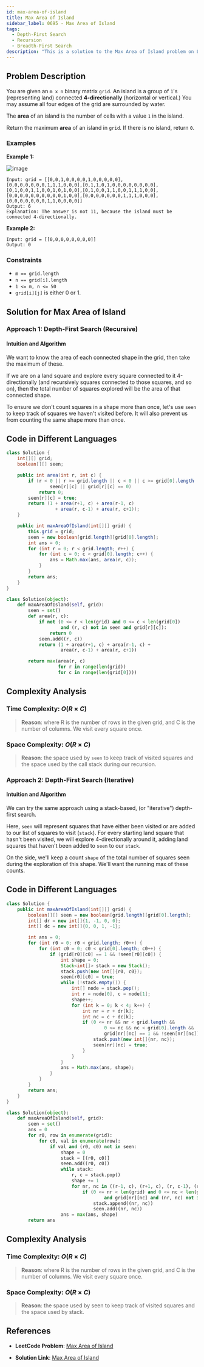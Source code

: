 ```yaml
---
id: max-area-of-island
title: Max Area of Island
sidebar_label: 0695 - Max Area of Island
tags:
  - Depth-First Search
  - Recursion
  - Breadth-First Search
description: "This is a solution to the Max Area of Island problem on LeetCode."
---
```


## Problem Description

You are given an `m x n` binary matrix `grid`. An island is a group of `1`'s (representing land) connected **4-directionally** (horizontal or vertical.) You may assume all four edges of the grid are surrounded by water.

The **area** of an island is the number of cells with a value `1` in the island.

Return the maximum **area** of an island in `grid`. If there is no island, return `0`.

### Examples

**Example 1:**

![image](https://assets.leetcode.com/uploads/2021/05/01/maxarea1-grid.jpg)
```
Input: grid = [[0,0,1,0,0,0,0,1,0,0,0,0,0],[0,0,0,0,0,0,0,1,1,1,0,0,0],[0,1,1,0,1,0,0,0,0,0,0,0,0],[0,1,0,0,1,1,0,0,1,0,1,0,0],[0,1,0,0,1,1,0,0,1,1,1,0,0],[0,0,0,0,0,0,0,0,0,0,1,0,0],[0,0,0,0,0,0,0,1,1,1,0,0,0],[0,0,0,0,0,0,0,1,1,0,0,0,0]]
Output: 6
Explanation: The answer is not 11, because the island must be connected 4-directionally.
```

**Example 2:**

```
Input: grid = [[0,0,0,0,0,0,0,0]]
Output: 0
```

### Constraints

- `m == grid.length`
- `n == grid[i].length`
- `1 <= m, n <= 50`
- `grid[i][j]` is either 0 or 1.

## Solution for Max Area of Island

### Approach 1: Depth-First Search (Recursive)
#### Intuition and Algorithm

We want to know the area of each connected shape in the grid, then take the maximum of these.

If we are on a land square and explore every square connected to it 4-directionally (and recursively squares connected to those squares, and so on), then the total number of squares explored will be the area of that connected shape.

To ensure we don't count squares in a shape more than once, let's use `seen` to keep track of squares we haven't visited before. It will also prevent us from counting the same shape more than once.
## Code in Different Languages

<Tabs>
<TabItem value="java" label="Java">
  <SolutionAuthor name="@Shreyash3087"/>

```java
class Solution {
    int[][] grid;
    boolean[][] seen;

    public int area(int r, int c) {
        if (r < 0 || r >= grid.length || c < 0 || c >= grid[0].length ||
                seen[r][c] || grid[r][c] == 0)
            return 0;
        seen[r][c] = true;
        return (1 + area(r+1, c) + area(r-1, c)
                  + area(r, c-1) + area(r, c+1));
    }

    public int maxAreaOfIsland(int[][] grid) {
        this.grid = grid;
        seen = new boolean[grid.length][grid[0].length];
        int ans = 0;
        for (int r = 0; r < grid.length; r++) {
            for (int c = 0; c < grid[0].length; c++) {
                ans = Math.max(ans, area(r, c));
            }
        }
        return ans;
    }
}
```

</TabItem>
<TabItem value="python" label="Python">
  <SolutionAuthor name="@Shreyash3087"/>

```python
class Solution(object):
    def maxAreaOfIsland(self, grid):
        seen = set()
        def area(r, c):
            if not (0 <= r < len(grid) and 0 <= c < len(grid[0])
                    and (r, c) not in seen and grid[r][c]):
                return 0
            seen.add((r, c))
            return (1 + area(r+1, c) + area(r-1, c) +
                    area(r, c-1) + area(r, c+1))

        return max(area(r, c)
                   for r in range(len(grid))
                   for c in range(len(grid[0])))
```
</TabItem>
</Tabs>

## Complexity Analysis

### Time Complexity: $O(R \times C)$

> **Reason**:  where R is the number of rows in the given grid, and C is the number of columns. We visit every square once.

### Space Complexity: $O(R \times C)$

> **Reason**: the space used by `seen` to keep track of visited squares and the space used by the call stack during our recursion.

### Approach 2: Depth-First Search (Iterative)
#### Intuition and Algorithm

We can try the same approach using a stack-based, (or "iterative") depth-first search.

Here, `seen` will represent squares that have either been visited or are added to our list of squares to visit (`stack`). For every starting land square that hasn't been visited, we will explore 4-directionally around it, adding land squares that haven't been added to `seen` to our `stack`.

On the side, we'll keep a count `shape` of the total number of squares seen during the exploration of this shape. We'll want the running max of these counts.

## Code in Different Languages

<Tabs>
<TabItem value="java" label="Java">
  <SolutionAuthor name="@Shreyash3087"/>

```java
class Solution {
    public int maxAreaOfIsland(int[][] grid) {
        boolean[][] seen = new boolean[grid.length][grid[0].length];
        int[] dr = new int[]{1, -1, 0, 0};
        int[] dc = new int[]{0, 0, 1, -1};

        int ans = 0;
        for (int r0 = 0; r0 < grid.length; r0++) {
            for (int c0 = 0; c0 < grid[0].length; c0++) {
                if (grid[r0][c0] == 1 && !seen[r0][c0]) {
                    int shape = 0;
                    Stack<int[]> stack = new Stack();
                    stack.push(new int[]{r0, c0});
                    seen[r0][c0] = true;
                    while (!stack.empty()) {
                        int[] node = stack.pop();
                        int r = node[0], c = node[1];
                        shape++;
                        for (int k = 0; k < 4; k++) {
                            int nr = r + dr[k];
                            int nc = c + dc[k];
                            if (0 <= nr && nr < grid.length &&
                                    0 <= nc && nc < grid[0].length &&
                                    grid[nr][nc] == 1 && !seen[nr][nc]) {
                                stack.push(new int[]{nr, nc});
                                seen[nr][nc] = true;
                            }
                        }
                    }
                    ans = Math.max(ans, shape);
                }
            }
        }
        return ans;
    }
}
```

</TabItem>
<TabItem value="python" label="Python">
  <SolutionAuthor name="@Shreyash3087"/>

```python
class Solution(object):
    def maxAreaOfIsland(self, grid):
        seen = set()
        ans = 0
        for r0, row in enumerate(grid):
            for c0, val in enumerate(row):
                if val and (r0, c0) not in seen:
                    shape = 0
                    stack = [(r0, c0)]
                    seen.add((r0, c0))
                    while stack:
                        r, c = stack.pop()
                        shape += 1
                        for nr, nc in ((r-1, c), (r+1, c), (r, c-1), (r, c+1)):
                            if (0 <= nr < len(grid) and 0 <= nc < len(grid[0])
                                    and grid[nr][nc] and (nr, nc) not in seen):
                                stack.append((nr, nc))
                                seen.add((nr, nc))
                    ans = max(ans, shape)
        return ans
```
</TabItem>
</Tabs>

## Complexity Analysis

### Time Complexity: $O(R \times C)$

> **Reason**:  where R is the number of rows in the given grid, and C is the number of columns. We visit every square once.

### Space Complexity: $O(R \times C)$

> **Reason**:  the space used by seen to keep track of visited squares and the space used by stack.

## References

- **LeetCode Problem**: [Max Area of Island](https://leetcode.com/problems/max-area-of-island/description/)

- **Solution Link**: [Max Area of Island](https://leetcode.com/problems/max-area-of-island/solutions/)
